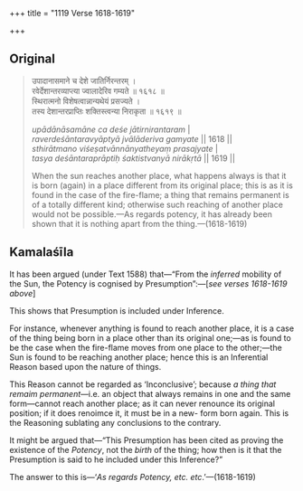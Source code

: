 +++
title = "1119 Verse 1618-1619"

+++
## Original 
>
> उपादानासमाने च देशे जातिर्निरन्तरम् ।  
> रवेर्देशान्तरव्याप्त्या ज्वालादेरिव गम्यते ॥ १६१८ ॥  
> स्थिरात्मनो विशेषत्वान्नान्यथेयं प्रसज्यते ।  
> तस्य देशान्तरप्राप्तिः शक्तिस्त्वन्या निराकृता ॥ १६१९ ॥ 
>
> *upādānāsamāne ca deśe jātirnirantaram* \|  
> *raverdeśāntaravyāptyā jvālāderiva gamyate* \|\| 1618 \|\|  
> *sthirātmano viśeṣatvānnānyatheyaṃ prasajyate* \|  
> *tasya deśāntaraprāptiḥ śaktistvanyā nirākṛtā* \|\| 1619 \|\| 
>
> When the sun reaches another place, what happens always is that it is born (again) in a place different from its original place; this is as it is found in the case of the fire-flame; a thing that remains permanent is of a totally different kind; otherwise such reaching of another place would not be possible.—As regards potency, it has already been shown that it is nothing apart from the thing.—(1618-1619)



## Kamalaśīla

It has been argued (under Text 1588) that—“From the *inferred* mobility of the Sun, the Potency is cognised by Presumption”:—[*see verses 1618-1619 above*]

This shows that Presumption is included under Inference.

For instance, whenever anything is found to reach another place, it is a case of the thing being born in a place other than its original one;—as is found to be the case when the fire-flame moves from one place to the other;—the Sun is found to be reaching another place; hence this is an Inferential Reason based upon the nature of things.

This Reason cannot be regarded as ‘Inconclusive’; because *a thing that remaim permanent*—i.e. an object that always remains in one and the same form—cannot reach another place; as it can never renounce its original position; if it does renoimce it, it must be in a new- form born again. This is the Reasoning sublating any conclusions to the contrary.

It might be argued that—“This Presumption has been cited as proving the existence of the *Potency*, not the *birth* of the thing; how then is it that the Presumption is said to he included under this Inference?”

The answer to this is—‘*As regards Potency, etc. etc*.’—(1618-1619)


